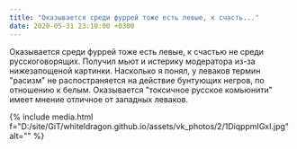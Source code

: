 ```yaml
---
title: "Оказывается среди фуррей тоже есть левые, к счасть..."
date: 2020-05-31 23:10:00 +0300
---
```


Оказывается среди фуррей тоже есть левые, к счастью не среди русскоговорящих. Получил мьют и истерику модератора из-за нижезапощеной картинки. Насколько я понял, у леваков термин "расизм" не распостраняется на действие бунтующих негров, по отношению к белым. Оказывается "токсичное русское комьюнити" имеет мнение отличное от западных леваков.

{% include media.html f="D:/site/GiT/whiteldragon.github.io/assets/vk_photos/2/1DiqppmIGxI.jpg" alt="" %}
